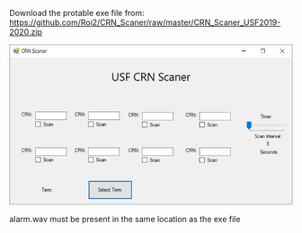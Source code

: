 Download the protable exe file from: https://github.com/Roi2/CRN_Scaner/raw/master/CRN_Scaner_USF2019-2020.zip

![alt text](https://github.com/Roi2/CRN_Scaner/blob/master/CRN_App.JPG?raw=true)

alarm.wav must be present in the same location as the exe file
